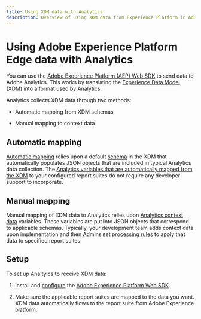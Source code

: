 ```yaml
---
title: Using XDM data with Analytics
description: Overview of using XDM data from Experience Platform in Adobe Analytics 
---
```


# Using Adobe Experience Platform Edge data with Analytics

You can use the [Adobe Experience Platform (AEP) Web SDK](https://docs.adobe.com/content/help/en/launch/using/extensions-ref/adobe-extension/aep-extension/overview.html) to send data to Adobe Analytics. This works by translating the [Experience Data Model (XDM)](https://docs.adobe.com/content/help/en/experience-platform/xdm/home.html) into a format used by Analytics.

Analytics collects XDM data through two methods:

* Automatic mapping from XDM schemas

* Manual mapping to context data

## Automatic mapping

[Automatic mapping](https://git.corp.adobe.com/AdobeDocs/analytics.en/blob/master/help/implement/aep-edge/xdm-manual.md) relies upon a default [schema](https://docs.adobe.com/content/help/en/experience-platform/xdm/schema/composition.html) in the XDM that automatically populates JSON objects that are included in typical Analytics data collection. The [Analytics variables that are automatically mapped from the XDM](https://git.corp.adobe.com/analytics-data-collection/anedge/blob/master/XDM_Translator.md) to your configured report suites do not require any developer support to incorporate.

## Manual mapping

Manual mapping of XDM data to Analytics relies upon [Analytics context data](https://docs.adobe.com/content/help/en/analytics/implementation/vars/page-vars/contextdata.html) variables. These variables are put into JSON objects that correspond to applicable schemas. Typically, your development team adds context data upon implementation and then Admins set [processing rules](https://docs.adobe.com/content/help/en/analytics/admin/admin-tools/processing-rules/processing-rules-configuration/t-processing-rules.html) to apply that data to specified report suites.


## Setup

To set up Analtyics to receive XDM data:

1. Install and [configure](https://docs.adobe.com/content/help/en/experience-platform/edge/fundamentals/configuring-the-sdk.html) the [Adobe Experience Platform Web SDK](https://docs.adobe.com/content/help/en/experience-platform/edge/fundamentals/installing-the-sdk.html).

2. Make sure the applicable report suites are mapped to the data you want. XDM data automatically flows to the report suite from Adobe Experience platform.

